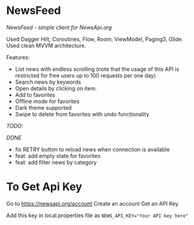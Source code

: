 # NewsFeed

*NewsFeed - simple client for NewsApi.org*

Used Dagger Hilt, Coroutines, Flow, Room, ViewModel, Paging3, Glide.
Used clean MVVM architecture.

Features: 
- List news with endless scrolling (note that the usage of this API is restricted for free users up to 100 requests per one day)
- Search news by keywords
- Open details by clicking on item. 
- Add to favorites
- Offline mode for favorites
- Dark theme supported
- Swipe to delete from favorites with undo functionality

*TODO*:


*DONE*
- fix RETRY button to reload news when connection is available
- feat: add empty state for favorites
- feat: add filter news by category

# To Get Api Key
Go to https://newsapi.org/account
Create an account
Get an API Key

Add this key in local.properties file as `NEWS_API_KEY="Your API key here"`
